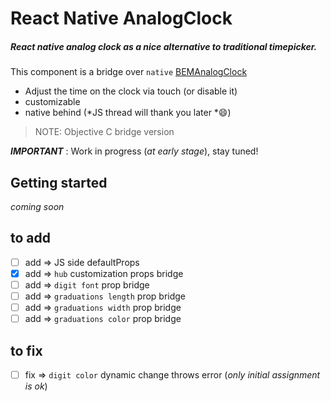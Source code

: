 # React Native AnalogClock

##### React native analog clock as a nice alternative to traditional timepicker.

This component is a bridge over `native`  [BEMAnalogClock](https://github.com/Boris-Em/BEMAnalogClock)
- Adjust the time on the clock via touch (or disable it)
- customizable
- native behind (*JS thread will thank you later *:smile:)

> NOTE: Objective C bridge version

*__IMPORTANT__* : Work in progress (*at early stage*), stay tuned!

## Getting started

*coming soon*

## to add
- [ ] add => JS side defaultProps
- [x] add => `hub` customization props bridge
- [ ] add => `digit font` prop bridge
- [ ] add => `graduations length` prop bridge
- [ ] add => `graduations width` prop bridge
- [ ] add => `graduations color` prop bridge

## to fix
- [ ] fix =>  `digit color` dynamic change throws error (*only initial assignment is ok*)
